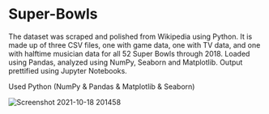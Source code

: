 # Super-Bowls
The dataset was scraped and polished from Wikipedia using Python. It is made up of three CSV files, one with game data, one with TV data, and one with halftime musician data for all 52 Super Bowls through 2018. Loaded using Pandas, analyzed using NumPy, Seaborn and Matplotlib. Output prettified using Jupyter Notebooks.

Used Python (NumPy &amp; Pandas &amp; Matplotlib &amp; Seaborn)

![Screenshot 2021-10-18 201458](https://user-images.githubusercontent.com/71445201/137785172-da64d46a-b16d-48b7-bad4-b2ce18edf575.png)
